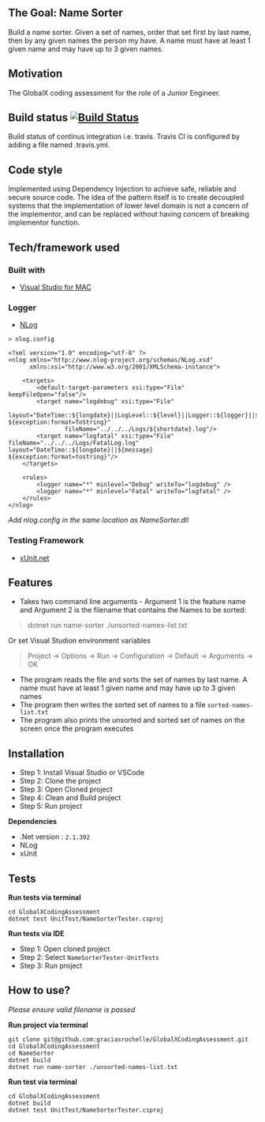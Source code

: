 ## The Goal: Name Sorter 
Build a name sorter. Given a set of names, order that set first by last name, then by any given names the person my have. A name must have at least 1 given name and may have up to 3 given names.

## Motivation
The GlobalX coding assessment for the role of a Junior Engineer.

## Build status [![Build Status](https://travis-ci.com/graciasrochelle/GlobalXCodingAssessment.svg?branch=master)](https://travis-ci.com/graciasrochelle/GlobalXCodingAssessment)
Build status of continus integration i.e. travis. Travis CI is configured by adding a file named .travis.yml.

## Code style
Implemented using Dependency Injection to achieve safe, reliable and secure source code. The idea of the pattern itself is to create decoupled systems that the implementation of lower level domain is not a concern of the implementor, and can be replaced without having concern of breaking implementor function.

## Tech/framework used
### Built with
- [Visual Studio for MAC](https://tutorials.visualstudio.com/vs4mac-install/install)

### Logger
- [NLog](https://github.com/NLog/NLog.Extensions.Logging/wiki/Getting-started-with-.NET-Core-2---Console-application)
```
> nlog.config

<?xml version="1.0" encoding="utf-8" ?>
<nlog xmlns="http://www.nlog-project.org/schemas/NLog.xsd"
      xmlns:xsi="http://www.w3.org/2001/XMLSchema-instance">

    <targets>
        <default-target-parameters xsi:type="File" keepFileOpen="false"/>
        <target name="logdebug" xsi:type="File"
                layout="DateTime::${longdate}||LogLevel::${level}||Logger::${logger}||${message} ${exception:format=ToString}" 
                fileName="../../../Logs/${shortdate}.log"/>
        <target name="logfatal" xsi:type="File" fileName="../../../Logs/FatalLog.log" layout="DateTime::${longdate}||${message} ${exception:format=tostring}"/>
    </targets>

    <rules>
        <logger name="*" minlevel="Debug" writeTo="logdebug" />
        <logger name="*" minlevel="Fatal" writeTo="logfatal" />
    </rules>
</nlog>
```
_Add nlog.config in the same location as NameSorter.dll_

### Testing Framework
- [xUnit.net](https://xunit.github.io/docs/getting-started-dotnet-core)

## Features
- Takes two command line arguments - Argument 1 is the feature name and Argument 2 is the filename that contains the Names to be sorted:
> dotnet run name-sorter ./unsorted-names-list.txt

Or set Visual Studion environment variables
> Project -> Options -> Run -> Configuration -> Default -> Arguments -> OK

- The program reads the file and sorts the set of names by last name. A name must have at least 1 given name and may have up to 3 given names
- The program then writes the sorted set of names to a file `sorted-names-list.txt`
- The program also prints the unsorted and sorted set of names on the screen once the program executes

## Installation
- Step 1: Install Visual Studio or VSCode
- Step 2: Clone the project
- Step 3: Open Cloned project
- Step 4: Clean and Build project
- Step 5: Run project

**Dependencies**
- .Net version : `2.1.302`
- NLog
- xUnit

## Tests
**Run tests via terminal**
```
cd GlobalXCodingAssessment
dotnet test UnitTest/NameSorterTester.csproj
```
**Run tests via IDE**
- Step 1: Open cloned project
- Step 2: Select `NameSorterTester-UnitTests`
- Step 3: Run project

## How to use?
_Please ensure valid filename is passed_

**Run project via terminal**
```
git clone git@github.com:graciasrochelle/GlobalXCodingAssessment.git
cd GlobalXCodingAssessment
cd NameSorter
dotnet build
dotnet run name-sorter ./unsorted-names-list.txt
```
**Run test via terminal**
```
cd GlobalXCodingAssessment
dotnet build
dotnet test UnitTest/NameSorterTester.csproj
```

